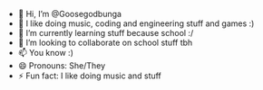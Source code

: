 - 👋 Hi, I’m @Goosegodbunga
- 👀 I like doing music, coding and engineering stuff and games :)
- 🌱 I’m currently learning stuff because school :/
- 💞️ I’m looking to collaborate on school stuff tbh
- 📫 You know :)
- 😄 Pronouns: She/They
- ⚡ Fun fact: I like doing music and stuff

<!---
Goosegodbunga/Goosegodbunga is a ✨ special ✨ repository because its `README.md` (this file) appears on your GitHub profile.
You can click the Preview link to take a look at your changes.
--->
